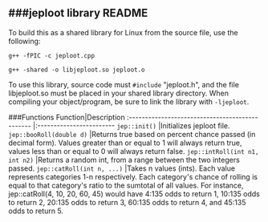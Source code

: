
###jeploot library README
----
To build this as a shared library for Linux from the source file, use the following:

`g++ -fPIC -c jeploot.cpp`

`g++ -shared -o libjeploot.so jeploot.o`

To use this library, source code must `#include` "jeploot.h", and the file
libjeploot.so must be placed in your shared library directory. When compiling
your object/program, be sure to link the library with `-ljeploot`.


###Functions
Function|Description
:-----------------------------------------------	|:------------------------
`jep::init()`                         |Initializes jeploot file.
`jep::booRoll(double d)`              |Returns true based on percent chance passed (in decimal form). Values greater than or equal to 1 will always return true, values less than or equal to 0 will always return false.
`jep::intRoll(int n1, int n2)`        |Returns a random int, from a range between the two integers passed.
`jep::catRoll(int n, ...)`            |Takes n values (ints). Each value represents categories 1-n respectively. Each category's chance of rolling is equal to that category's ratio to the sumtotal of all values. For instance, jep::catRoll(4, 10, 20, 60, 45) would have 4:135 odds to return 1, 10:135 odds to return 2, 20:135 odds to return 3, 60:135 odds to return 4, and 45:135 odds to return 5.
